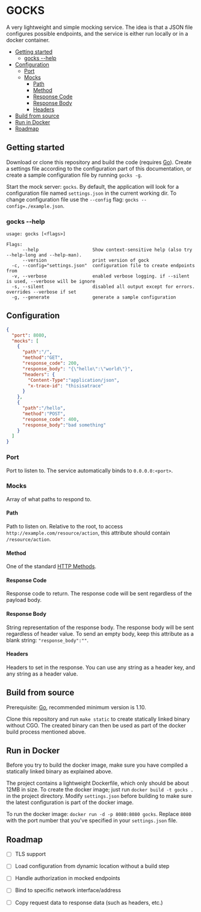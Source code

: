 # GOCKS

A very lightweight and simple mocking service. The idea is that a JSON file configures possible endpoints, and the service is either run locally or in a docker container.

<!-- TOC depthFrom:2 -->

- [Getting started](#getting-started)
  - [gocks --help](#gocks---help)
- [Configuration](#configuration)
  - [Port](#port)
  - [Mocks](#mocks)
    - [Path](#path)
    - [Method](#method)
    - [Response Code](#response-code)
    - [Response Body](#response-body)
    - [Headers](#headers)
- [Build from source](#build-from-source)
- [Run in Docker](#run-in-docker)
- [Roadmap](#roadmap)

<!-- /TOC -->

## Getting started
Download or clone this repository and build the code (requires [Go][2]). Create a settings file according to the configuration part of this documentation, or create a sample configuration file by running `gocks -g`.

Start the mock server: `gocks`. By default, the application will look for a configuration file named `settings.json` in the current working dir. To change configuration file use the `--config` flag: `gocks --config=./example.json`.

### gocks --help
```
usage: gocks [<flags>]

Flags:
      --help                    Show context-sensitive help (also try --help-long and --help-man).
      --version                 print version of gock
  -c, --config="settings.json"  configuration file to create endpoints from
  -v, --verbose                 enabled verbose logging. if --silent is used, --verbose will be ignore
  -s, --silent                  disabled all output except for errors. overrides --verbose if set
  -g, --generate                generate a sample configuration
```

## Configuration

```json
{
  "port": 8080,
  "mocks": [
    {
      "path":"/",
      "method":"GET",
      "response_code": 200,
      "response_body": "{\"hello\":\"world\"}",
      "headers": {
        "Content-Type":"application/json",
        "x-trace-id": "thisisatrace"
      }
    },
    {
      "path":"/hello",
      "method":"POST",
      "response_code": 400,
      "response_body":"bad something"
    }
  ]
}
```

### Port
Port to listen to. The service automatically binds to `0.0.0.0:<port>`.

### Mocks
Array of what paths to respond to.

#### Path
Path to listen on. Relative to the root, to access `http://example.com/resource/action`, this attribute should contain `/resource/action`.

#### Method
One of the standard [HTTP Methods][1].

#### Response Code
Response code to return. The response code will be sent regardless of the payload body.

#### Response Body
String representation of the response body. The response body will be sent regardless of header value. To send an empty body, keep this attribute as a blank string: `"response_body":""`.

#### Headers
Headers to set in the response. You can use any string as a header key, and any string as a header value.

## Build from source

Prerequisite: [Go][2], recommended minimum version is 1.10.

Clone this repository and run `make static` to create statically linked binary without CGO. The created binary can then be used as part of the docker build process mentioned above.

## Run in Docker
Before you try to build the docker image, make sure you have compiled a statically linked binary as explained above.

The project contains a lightweight Dockerfile, which only should be about 12MB in size. To create the docker image; just run `docker build -t gocks .` in the project directory. Modify `settings.json` before building to make sure the latest configuration is part of the docker image.

To run the docker image: `docker run -d -p 8080:8080 gocks`. Replace `8080` with the port number that you've specified in your `settings.json` file.

## Roadmap
- [ ] TLS support
- [ ] Load configuration from dynamic location without a build step
- [ ] Handle authorization in mocked endpoints
- [ ] Bind to specific network interface/address
- [ ] Copy request data to response data (such as headers, etc.)


[1]: https://developer.mozilla.org/en-US/docs/Web/HTTP/Methods
[2]: https://www.golang.org